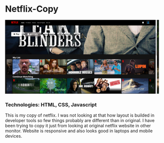 # Netflix-Copy 

!["netflixCopyImage"](https://github.com/Skwieru/Netflix-Copy/blob/master/netflixImage.png?raw=true)



### Technologies: HTML, CSS, Javascript

This is my copy of netflix.
I was not looking at that how layout is builded in developer tools so few things probably are different than in original. 
I have been trying to copy it just from looking at original netflix website in other monitor.
Website is responsive and also looks good in laptops and mobile devices.
